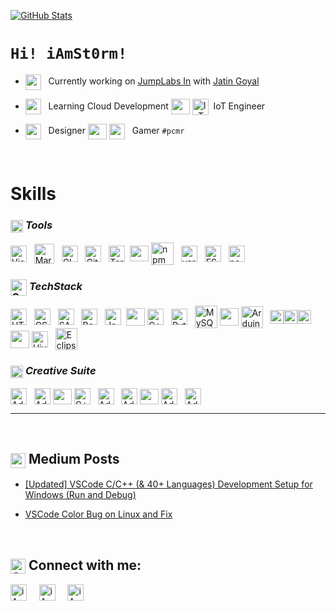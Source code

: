 [<img title="GitHub Stats" src="https://github-readme-stats.vercel.app/api?username=iamst0rm&show_icons=true&theme=vue&hide=prs,issues,contribs"/>](https://github.com/iAmSt0rm?tab=repositories)

# `Hi! iAmSt0rm!`

<!--
**iAmSt0rm/iAmSt0rm** is a ✨ _special_ ✨ repository because its `README.md` (this file) appears on your GitHub profile.
![GitHub Stats](https://github-readme-stats.vercel.app/api?username=iamst0rm&show_icons=true&theme=default&hide=prs,issues,contribs)
-->

- [<img align="center" height="25px" src="https://image.flaticon.com/icons/svg/2905/2905935.svg"/>](#) &nbsp; Currently working on [JumpLabs In](www.jumplabs.in) with [Jatin Goyal](https://github.com/Jatin1o1)

- [<img align="center" height="25px" src="https://image.flaticon.com/icons/svg/3014/3014270.svg"/>](#) &nbsp; Learning Cloud Development
[<img align="center" height="25px" width="30px" src="https://img.icons8.com/ios/50/000000/vertical-line.png" />](#)
[<img align="center" title="IoT" alt="IoT" width="26px" src="https://img.icons8.com/ios-filled/50/000000/internet-of-things.png" />](#)&nbsp; IoT Engineer
- [<img align="center" height="25px" src="https://image.flaticon.com/icons/svg/2943/2943155.svg"/>](#) &nbsp; Designer
[<img align="center" height="25px" width="30px" src="https://img.icons8.com/ios/50/000000/vertical-line.png" />](#)
[<img align="center" width="25px" src="https://image.flaticon.com/icons/svg/141/141295.svg"/>](#) &nbsp; Gamer `#pcmr`

<br>

# **Skills**
### [<img align="center" title="Tools" alt="Tools" height="20px" src="https://image.flaticon.com/icons/svg/3014/3014274.svg" />](#)&nbsp;*Tools*
[<img align="center" title="Visual Studio Code" alt="Visual Studio Code" width="26px" src="https://cdn.jsdelivr.net/npm/simple-icons@3.3.0/icons/visualstudiocode.svg" />](#)&nbsp;&nbsp;
[<img align="center" title="Markdown" alt="Markdown" width="32px" src="https://cdn.jsdelivr.net/npm/simple-icons@3.3.0/icons/markdown.svg" />](#)&nbsp;&nbsp;
[<img align="center" title="GIT" alt="GIT" width="26px" src="https://cdn.jsdelivr.net/npm/simple-icons@3.3.0/icons/git.svg" />](#)&nbsp;&nbsp;
[<img align="center" title="Github" alt="GitHub" width="26px" src="https://cdn.jsdelivr.net/npm/simple-icons@3.3.0/icons/github.svg" />](#)&nbsp;&nbsp;
[<img align="center" title="Terminal" alt="Terminal" width="26px" src="https://img.icons8.com/ios-filled/100/000000/console.png" />](#)&nbsp;
[<img align="center" height="25px" width="30px" src="https://img.icons8.com/ios-filled/50/000000/vertical-line.png" />](#)
[<img align="center" title="npm" alt="npm" height="36px" src="https://cdn.jsdelivr.net/npm/simple-icons@3.3.0/icons/npm.svg" />](#)&nbsp;&nbsp;
[<img align="center" title="Yarn" alt="yarn" width="26px" src="https://cdn.jsdelivr.net/npm/simple-icons@3.3.0/icons/yarn.svg" />](#)&nbsp;&nbsp;
[<img align="center" title="ESLint" alt="ESLint" width="26px" src="https://cdn.jsdelivr.net/npm/simple-icons@3.3.0/icons/eslint.svg" />](#)&nbsp;&nbsp;
[<img align="center" title="Pop!_OS by System76" alt="pop_os" width="26px" src="https://user-images.githubusercontent.com/44945139/89137908-50a3bb00-d557-11ea-8bab-7018e13844b0.png" />](https://pop.system76.com/)

### [<img align="center" title="Programming" alt="Code" width="26px" src="https://img.icons8.com/material-sharp/96/000000/source-code.png" />](#)&nbsp;*TechStack*
[<img align="center" title="HTML5" alt="HTML5" width="26px" src="https://cdn.jsdelivr.net/npm/simple-icons@3.3.0/icons/html5.svg" />](#)&nbsp;&nbsp;
[<img align="center" title="CSS3" alt="CSS3" width="26px" src="https://cdn.jsdelivr.net/npm/simple-icons@3.3.0/icons/css3.svg" />](#)&nbsp;&nbsp;
[<img align="center" title="SASS" alt="SASS" width="26px" src="https://cdn.jsdelivr.net/npm/simple-icons@3.3.0/icons/sass.svg" />](#)&nbsp;&nbsp;
[<img align="center" title="Bootstrap" alt="Bootstrap" width="26px" src="https://cdn.jsdelivr.net/npm/simple-icons@3.3.0/icons/bootstrap.svg" />](#)&nbsp;&nbsp;
[<img align="center" title="JavaScript" alt="JavaScript" width="26px" src="https://cdn.jsdelivr.net/npm/simple-icons@3.3.0/icons/javascript.svg" />](#)&nbsp;
[<img align="center" height="28px" width="30px" src="https://img.icons8.com/ios-filled/50/000000/vertical-line.png" />](#)
[<img align="center" title="C++" alt="C++" alt="C++" width="26px" src="https://cdn.jsdelivr.net/npm/simple-icons@3.3.0/icons/cplusplus.svg" />](#)&nbsp;&nbsp;
[<img align="center" title="Python" alt="Python" width="26px" src="https://cdn.jsdelivr.net/npm/simple-icons@3.3.0/icons/python.svg" />](#)&nbsp;&nbsp;
[<img align="center" title="MySQL" alt="MySQL" width="36px" src="https://cdn.jsdelivr.net/npm/simple-icons@3.3.0/icons/mysql.svg" />](#)
[<img align="center" height="28px" width="30px" src="https://img.icons8.com/ios-filled/50/000000/vertical-line.png" />](#)
[<img align="center" title="Arduino" alt="Arduino" width="35px" src="https://cdn.jsdelivr.net/npm/simple-icons@3.3.0/icons/arduino.svg" />](#)&nbsp;&nbsp;
[<img align="center" title="RobotOperatingSystem (ROS)" alt="RobotOperatingSystem (ROS)" width="22px" src="https://img.icons8.com/ios-filled/100/000000/r.png" /><img align="center" title="RobotOperatingSystem (ROS)" alt="RobotOperatingSystem (ROS)" width="22px" src="https://img.icons8.com/ios-filled/100/000000/o.png" /><img align="center" title="RobotOperatingSystem (ROS)" alt="RobotOperatingSystem (ROS)" width="22px" src="https://img.icons8.com/ios-filled/100/000000/s.png" />](#)&nbsp;
[<img align="center" height="28px" width="30px" src="https://img.icons8.com/ios-filled/50/000000/vertical-line.png" />](#)
[<img align="center" title="HiveMQ" alt="HiveMQ" width="26px" src="https://user-images.githubusercontent.com/44945139/90971069-bb7a5d80-e529-11ea-85b6-e3ea3dc62f62.png" />](#)&nbsp;&nbsp;
[<img align="center" title="Eclipse Mosquitto" alt="Eclipse Mosquitto" width="35px" src="https://cdn.jsdelivr.net/npm/simple-icons@3.3.0/icons/eclipsemosquitto.svg" />](#)&nbsp;&nbsp;

### [<img align="center" title="Creative" alt="Adobe Creative Suite" width="20px" src="https://img.icons8.com/material-sharp/96/000000/vector.png" />](#) *Creative Suite*

[<img align="center" title="Adobe Lightroom" alt="Adobe Lightroom" width="26px" src="https://cdn.jsdelivr.net/npm/simple-icons@3.3.0/icons/adobelightroomclassic.svg" />](#)&nbsp;&nbsp;
[<img align="center" title="Adobe Photoshop CC" alt="Adobe Photoshop CC" width="26px" src="https://cdn.jsdelivr.net/npm/simple-icons@3.3.0/icons/adobephotoshop.svg" />](#)
[<img align="center" height="25px" width="30px" src="https://img.icons8.com/ios/50/000000/vertical-line.png" />](#)
[<img align="center" title="Adobe Illustrator CC" alt="C++" alt="Adobe Illustrator CC" width="26px" src="https://cdn.jsdelivr.net/npm/simple-icons@3.3.0/icons/adobeillustrator.svg" />](#)&nbsp;&nbsp;
[<img align="center" title="Adobe XD" alt="Adobe XD" width="26px" src="https://cdn.jsdelivr.net/npm/simple-icons@3.3.0/icons/adobexd.svg" />](#)&nbsp;&nbsp;
[<img align="center" title="Adobe InDesign CC" alt="Adobe InDesign CC" width="26px" src="https://cdn.jsdelivr.net/npm/simple-icons@3.3.0/icons/adobeindesign.svg" />](#)
[<img align="center" height="25px" width="30px" src="https://img.icons8.com/ios/50/000000/vertical-line.png" />](#)
[<img align="center" title="Adobe PremierePro CC" alt="Adobe PremierePro CC" width="26px" src="https://cdn.jsdelivr.net/npm/simple-icons@3.3.0/icons/adobepremierepro.svg" />](#)&nbsp;&nbsp;
[<img align="center" title="Adobe AfterEffects CC" alt="Adobe AfterEffects CC" width="26px" src="https://cdn.jsdelivr.net/npm/simple-icons@3.3.0/icons/adobeaftereffects.svg" />](#)&nbsp;&nbsp;
<br>

---

<br>

## [<img align="center" title="Medium" alt="medium" width="24px" src="https://cdn.jsdelivr.net/npm/simple-icons@3.3.0/icons/medium.svg" />](https://medium.com/@iamstorm)&nbsp;Medium Posts
- [[Updated] VSCode C/C++ (& 40+ Languages) Development Setup for Windows (Run and Debug)](https://medium.com/@iamstorm/updated-vscode-c-c-40-languages-development-setup-for-windows-run-and-debug-ced6b593cc5)&nbsp;

- [VSCode Color Bug on Linux and Fix](https://medium.com/@iamstorm/vscode-bug-on-linux-7ca4c4544d24)&nbsp;

<br>

## [<img align="center" title="Social Media" alt="Social Media" width="24px" src="https://image.flaticon.com/icons/svg/929/929610.svg" />](#)&nbsp;Connect with me:

[<img align="center" alt="iAmSt0rm | LinkedIn" width="26px" src="https://cdn.jsdelivr.net/npm/simple-icons@3.3.0/icons/linkedin.svg" />][linkedin]
&nbsp;&nbsp;&nbsp;
[<img align="center" alt="iAmSt0rm | Instagram" width="26px" src="https://cdn.jsdelivr.net/npm/simple-icons@3.3.0/icons/instagram.svg" />][instagram]
&nbsp;&nbsp;&nbsp;
[<img align="center" alt="iAmSt0rm | Behance" width="26px" src="https://cdn.jsdelivr.net/npm/simple-icons@3.3.0/icons/behance.svg" />][behance]

[linkedin]: https://www.linkedin.com/in/paraskrv/
[instagram]: https://www.instagram.com/i_am_paras7/
[behance]: https://www.behance.net/parasverma/
